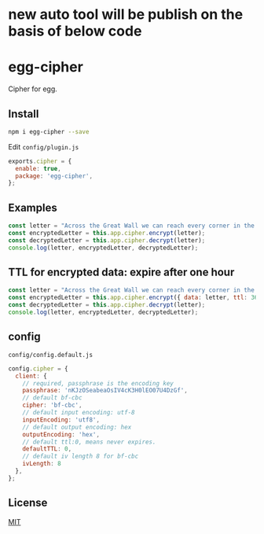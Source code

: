 # new auto tool will be publish on the basis of below code 
# egg-cipher

Cipher for egg.

## Install

```bash
npm i egg-cipher --save
```

Edit `config/plugin.js`

```javascript
exports.cipher = {
  enable: true,
  package: 'egg-cipher',
};
```

## Examples

```javascript
const letter = "Across the Great Wall we can reach every corner in the world.";
const encryptedLetter = this.app.cipher.encrypt(letter);
const decryptedLetter = this.app.cipher.decrypt(letter);
console.log(letter, encryptedLetter, decryptedLetter);
```

## TTL for encrypted data: expire after one hour

```javascript
const letter = "Across the Great Wall we can reach every corner in the world.";
const encryptedLetter = this.app.cipher.encrypt({ data: letter, ttl: 3600 });
const decryptedLetter = this.app.cipher.decrypt(letter);
console.log(letter, encryptedLetter, decryptedLetter);
```

## config

`config/config.default.js`

```javascript
config.cipher = {
  client: {
    // required, passphrase is the encoding key
    passphrase: 'nKJzOSeabeaOsIV4cK3H0lEO07U4DzGf',
    // default bf-cbc
    cipher: 'bf-cbc',
    // default input encoding: utf-8
    inputEncoding: 'utf8',
    // default output encoding: hex
    outputEncoding: 'hex',
    // default ttl:0, means never expires.
    defaultTTL: 0,
    // default iv length 8 for bf-cbc 
    ivLength: 8
  },
};
```



## License

[MIT](LICENSE)
